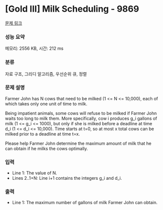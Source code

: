 # [Gold III] Milk Scheduling - 9869 

[문제 링크](https://www.acmicpc.net/problem/9869) 

### 성능 요약

메모리: 2556 KB, 시간: 212 ms

### 분류

자료 구조, 그리디 알고리즘, 우선순위 큐, 정렬

### 문제 설명

<p>Farmer John has N cows that need to be milked (1 <= N <= 10,000), each of which takes only one unit of time to milk.</p><p>Being impatient animals, some cows will refuse to be milked if Farmer John waits too long to milk them.  More specifically, cow i produces g_i gallons of milk (1 <= g_i <= 1000), but only if she is milked before a deadline at time d_i (1 <= d_i <= 10,000).  Time starts at t=0, so at most x total cows can be milked prior to a deadline at time t=x.</p><p>Please help Farmer John determine the maximum amount of milk that he can obtain if he milks the cows optimally.</p>

### 입력 

 <ul><li>Line 1: The value of N.</li><li>Lines 2..1+N: Line i+1 contains the integers g_i and d_i.</li></ul>

### 출력 

 <ul><li>Line 1: The maximum number of gallons of milk Farmer John can obtain.</li></ul>

